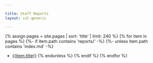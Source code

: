 ```yaml
---

title: Staff Reports
layout: col-generic

---
```

{% assign pages = site.pages | sort: 'title' | limit: 240 %}
{% for item in pages %}
{%- if item.path contains 'reports/' -%}
{%- unless item.path contains 'index.md' -%}
* [{{item.title}}](/www-staff{{item.url}})
{% endunless %}
{% endif %}
{% endfor %}

